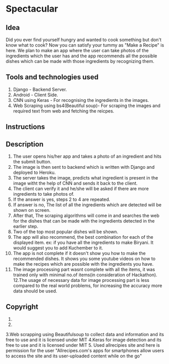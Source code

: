 # Spectacular

## Idea
Did you ever find yourself hungry and wanted to cook something but don't know what to cook? Now you can satisfy your tummy as "Make a Recipe" is here. We plan to make an app where the user can take photos of the ingredients which the user has and the app recommends all the possible dishes which can be made with those ingredients by recognizing them.

## Tools and technologies used
1. Django - Backend Server.
2. Android - Client Side.
3. CNN using Keras - For recognising the ingredients in the images.
4. Web Scraping using bs4(Beautiful soup)- For scraping the images and required text from web and fetching the reicpes.

## Instructions

## Description

1. The user opens his/her app and takes a photo of an ingredient and hits the submit button.
2. The image is then sent to backend which is written with Django and deployed to Heroku.
3. The server takes the image, predicts what ingredient is present in the image witht the help of CNN and sends it back to the      client.
4. The client can verify it and he/she will be asked if there are more ingredients to take photos of.
5. If the answer is yes, steps 2 to 4 are repeated.
6. If answer is no, The list of all the ingredients which are detected will be shown on screen.
7. After that, The scraping algorithms will come in and searches the web for the dishes that can be made with the ingredients       detected in the earlier step.
8. Two of the top most popular dishes will be shown.
9. The app will also recommend, the best combination for each of the displayed item.
    ex: if you have all the ingredients to make Biryani. It would suggest you to add Kuchember to it.
10. The app is not complete if it doesn't show you how to make the recommended dishes. It shows you some youtube videos on how      to make the recipes which are possible with the ingredients you have.
11. The image processing part wasnt complete with all the items, it was trained only with minimal no.of items(in consideration      of Hackathon).
12.The usage of necessary data for image processing part is less compared to the real world problems, for increasing the accuracy more data should be used.

## Copyright

1.
2.
3.Web scrapping using Beautifulsoup to collect data and information and its free to use and it is licensed under MIT
4.Keras for image detection and its free to use and it is licensed under MIT
5. Used allrecipies site and here is permission for the user
    "Allrecipes.com's apps for smartphones allow users to access the site and its user-uploaded content while on the go"
